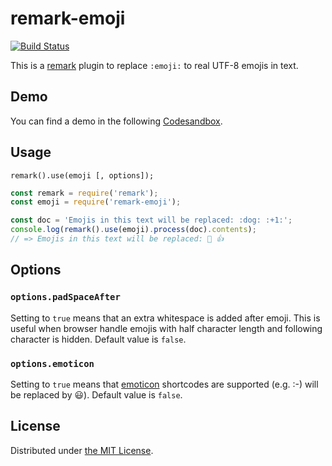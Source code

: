 remark-emoji
============
[![Build Status](https://travis-ci.org/rhysd/remark-emoji.svg?branch=master)](https://travis-ci.org/rhysd/remark-emoji)

This is a [remark](https://github.com/wooorm/remark) plugin to replace `:emoji:` to real UTF-8 emojis in text.

## Demo
You can find a demo in the following [Codesandbox](https://codesandbox.io/s/remark-emoji-example-osvyi).

## Usage

```
remark().use(emoji [, options]);
```

```javascript
const remark = require('remark');
const emoji = require('remark-emoji');

const doc = 'Emojis in this text will be replaced: :dog: :+1:';
console.log(remark().use(emoji).process(doc).contents);
// => Emojis in this text will be replaced: 🐶 👍
```

## Options

### `options.padSpaceAfter`

Setting to `true` means that an extra whitespace is added after emoji.
This is useful when browser handle emojis with half character length and following character is hidden.
Default value is `false`.

### `options.emoticon`

Setting to `true` means that [emoticon](https://www.npmjs.com/package/emoticon) shortcodes are supported (e.g. :-) will be replaced by 😃).
Default value is `false`.

## License

Distributed under [the MIT License](LICENSE).
